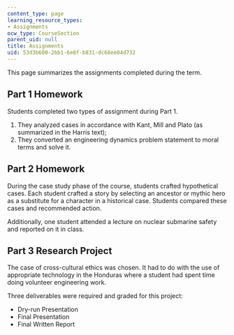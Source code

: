 ```yaml
---
content_type: page
learning_resource_types:
- Assignments
ocw_type: CourseSection
parent_uid: null
title: Assignments
uid: 53d3b600-2bb1-6e8f-b831-dc68ee04d732
---
```


This page summarizes the assignments completed during the term.

Part 1 Homework
---------------

Students completed two types of assignment during Part 1.

1.  They analyzed cases in accordance with Kant, Mill and Plato (as summarized in the Harris text);
2.  They converted an engineering dynamics problem statement to moral terms and solve it.

Part 2 Homework
---------------

During the case study phase of the course, students crafted hypothetical cases. Each student crafted a story by selecting an ancestor or mythic hero as a substitute for a character in a historical case. Students compared these cases and recommended action.

Additionally, one student attended a lecture on nuclear submarine safety and reported on it in class.

Part 3 Research Project
-----------------------

The case of cross-cultural ethics was chosen. It had to do with the use of appropriate technology in the Honduras where a student had spent time doing volunteer engineering work.

Three deliverables were required and graded for this project:

*   Dry-run Presentation
*   Final Presentation
*   Final Written Report